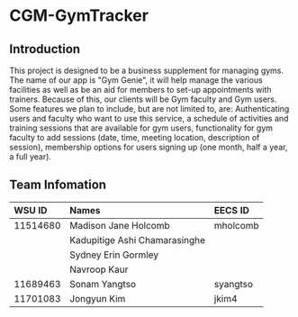# CGM-GymTracker

## Introduction
This project is designed to be a business supplement for managing gyms. The name of our app is "Gym Genie", it will help manage the various facilities as well as be an aid for members to set-up appointments with trainers. Because of this, our clients will be Gym faculty and Gym users. Some features we plan to include, but are not limited to, are: Authenticating users and faculty who want to use this service, a schedule of activities and training sessions that are available for gym users, functionality for gym faculty to add sessions (date, time, meeting location, description of session), membership options for users signing up (one month, half a year, a full year).

## Team Infomation
| WSU ID | Names | EECS ID |
|:-----|:--------|:---------|
|11514680 |Madison Jane Holcomb |mholcomb |
| |Kadupitige Ashi Chamarasinghe | |
| |Sydney Erin Gormley | |
| |Navroop Kaur ||
|11689463 |Sonam Yangtso |syangtso|
|11701083 |Jongyun Kim |jkim4 |